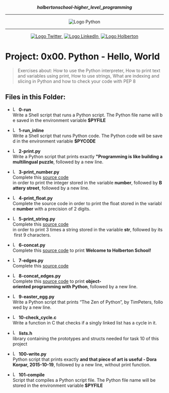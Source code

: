 <div align=center>

***holbertonschool-higher_level_programming***
<hr />
 <img src="https://www.python.org/static/community_logos/python-logo-generic.svg" alt="Logo Python" style="max-width:80%;">
 <hr />
<a href="https://twitter.com/Jepez90"><img src="https://img.shields.io/twitter/follow/jepez90?label=Follow%20me&style=social" alt="Logo Twitter">&nbsp;</a>
<a href="https://www.linkedin.com/in/jerson-p%C3%A9rez-010059a4/"><img src="https://img.shields.io/badge/LinkedIn-Follow-blue" alt="Logo LinkedIn">&nbsp;</a>
<a href="https://twitter.com/HolbertonCOL"><img src="https://img.shields.io/badge/Holberton_School-red" alt="Logo Holberton"></a>
</div>

# Project: 0x00. Python - Hello, World

> Exercises about: How to use the Python interpreter, How to print text and variables using print, How to use strings, What are indexing and slicing in Python and how to check your code with PEP 8

## Files in this Folder:

* <img src="https://raw.githubusercontent.com/jepez90/jepez90.github.io/master/img/Readme_media/logo_shell.svg" alt="Logo Shell" height="15"> **0-run**<br />
Write a Shell script that runs a Python script. The Python file name will be saved in the environment variable **$PYFILE**

* <img src="https://raw.githubusercontent.com/jepez90/jepez90.github.io/master/img/Readme_media/logo_shell.svg" alt="Logo Shell" height="15"> **1-run_inline**<br />
Write a Shell script that runs Python code. The Python code will be saved in the environment variable **$PYCODE**

* <img src="https://raw.githubusercontent.com/jepez90/jepez90.github.io/master/img/Readme_media/logoPythonBasic.svg" alt="Logo Python" height="15"> **2-print.py**<br />
Write a Python script that prints exactly **&quot;Programming is like building a multilingual puzzle**, followed by a new line.

* <img src="https://raw.githubusercontent.com/jepez90/jepez90.github.io/master/img/Readme_media/logoPythonBasic.svg" alt="Logo Python" height="15"> **3-print_number.py**<br />
Complete this [source code](https://github.com/holbertonschool/0x00.py/blob/master/3-print_number.py) in order to print the integer stored in the variable **number**, followed by **Battery street**, followed by a new line.

* <img src="https://raw.githubusercontent.com/jepez90/jepez90.github.io/master/img/Readme_media/logoPythonBasic.svg" alt="Logo Python" height="15"> **4-print_float.py**<br />
Complete the source code in order to print the float stored in the variable **number** with a precision of 2 digits.

* <img src="https://raw.githubusercontent.com/jepez90/jepez90.github.io/master/img/Readme_media/logoPythonBasic.svg" alt="Logo Python" height="15"> **5-print_string.py**<br />
Complete this [source code](https://github.com/holbertonschool/0x00.py/blob/master/5-print_string.py) in order to print 3 times a string stored in the variable **str**, followed by its first 9 characters.

* <img src="https://raw.githubusercontent.com/jepez90/jepez90.github.io/master/img/Readme_media/logoPythonBasic.svg" alt="Logo Python" height="15"> **6-concat.py**<br />
Complete this [source code](https://github.com/holbertonschool/0x00.py/blob/master/6-concat.py) to print **Welcome to Holberton School!**

* <img src="https://raw.githubusercontent.com/jepez90/jepez90.github.io/master/img/Readme_media/logoPythonBasic.svg" alt="Logo Python" height="15"> **7-edges.py**<br />
Complete this [source code](https://github.com/holbertonschool/0x00.py/blob/master/7-edges.py)

* <img src="https://raw.githubusercontent.com/jepez90/jepez90.github.io/master/img/Readme_media/logoPythonBasic.svg" alt="Logo Python" height="15"> **8-concat_edges.py**<br />
Complete this [source code](https://github.com/holbertonschool/0x00.py/blob/master/8-concat_edges.py) to print **object-oriented programming with Python**, followed by a new line.

* <img src="https://raw.githubusercontent.com/jepez90/jepez90.github.io/master/img/Readme_media/logoPythonBasic.svg" alt="Logo Python" height="15"> **9-easter_egg.py**<br />
Write a Python script that prints &ldquo;The Zen of Python&rdquo;, by TimPeters, followed by a new line.

* <img src="https://raw.githubusercontent.com/jepez90/jepez90.github.io/master/img/Readme_media/logoC.svg" alt="Logo C" height="15"> **10-check_cycle.c**<br />
Write a function in C that checks if a singly linked list has a cycle in it.


* <img src="https://raw.githubusercontent.com/jepez90/jepez90.github.io/master/img/Readme_media/logo_code_file.svg" alt="Logo Code" height="16"> **lists.h**<br />
library containing the prototypes and structs needed for task 10 of this project

* <img src="https://raw.githubusercontent.com/jepez90/jepez90.github.io/master/img/Readme_media/logoPythonBasic.svg" alt="Logo Python" height="15"> **100-write.py**<br />
Python script that prints exactly **and that piece of art is useful - Dora Korpar, 2015-10-19**, followed by a new line, without print function.

* <img src="https://raw.githubusercontent.com/jepez90/jepez90.github.io/master/img/Readme_media/logo_shell.svg" alt="Logo Shell" height="15"> **101-compile**<br />
Script that compiles a Python script file. The Python file name will be stored in the environment variable **$PYFILE**

